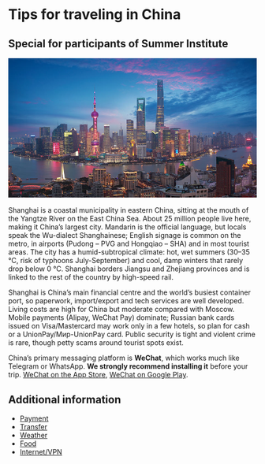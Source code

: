 # Tips for traveling in China

## Special for participants of Summer Institute

![Photo of Shanghai](images/Shanghai.jpg ":no-zoom")

Shanghai is a coastal municipality in eastern China, sitting at the mouth of the Yangtze River on the East China Sea. About 25 million people live here, making it China’s largest city. Mandarin is the official language, but locals speak the Wu-dialect Shanghainese; English signage is common on the metro, in airports (Pudong – PVG and Hongqiao – SHA) and in most tourist areas. The city has a humid-subtropical climate: hot, wet summers (30–35 °C, risk of typhoons July-September) and cool, damp winters that rarely drop below 0 °C. Shanghai borders Jiangsu and Zhejiang provinces and is linked to the rest of the country by high-speed rail.

Shanghai is China’s main financial centre and the world’s busiest container port, so paperwork, import/export and tech services are well developed. Living costs are high for China but moderate compared with Moscow. Mobile payments (Alipay, WeChat Pay) dominate; Russian bank cards issued on Visa/Mastercard may work only in a few hotels, so plan for cash or a UnionPay/Мир-UnionPay card. Public security is tight and violent crime is rare, though petty scams around tourist spots exist.

China’s primary messaging platform is **WeChat**, which works much like Telegram or WhatsApp. **We strongly recommend installing it** before your trip. [WeChat on the App Store](https://apps.apple.com/ru/app/wechat/id414478124?l=en-GB), [WeChat on Google Play](https://play.google.com/store/apps/details?id=com.tencent.mm&hl=en&pli=1). 

## Additional information
- [Payment](payment.md)
- [Transfer](transfer.md)
- [Weather](weather.md)
- [Food](food.md)
- [Internet/VPN](internet.md)